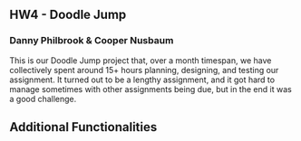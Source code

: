 ## HW4 - Doodle Jump
### Danny Philbrook & Cooper Nusbaum
 

This is our Doodle Jump project that, over a month timespan, we have collectively spent around 15+ hours planning, designing, and testing our assignment. It turned out to be a lengthy assignment, and it got hard to manage sometimes with other assignments being due, but in the end it was a good challenge. 

## Additional Functionalities

